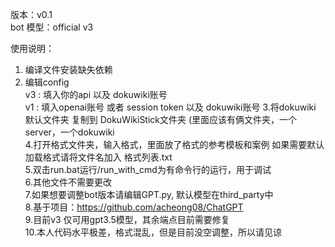 版本：v0.1  
bot 模型：official v3  
  
使用说明：
1. 编译文件安装缺失依赖  
2. 编辑config  
	v3 : 填入你的api 以及 dokuwiki账号  
	v1 : 填入openai账号 或者 session token 以及 dokuwiki账号
3.将dokuwiki 默认文件夹 复制到 DokuWikiStick文件夹 (里面应该有俩文件夹，一个server，一个dokuwiki  
4.打开格式文件夹，输入格式，里面放了格式的参考模板和案例 如果需要默认加载格式请将文件名加入 格式列表.txt  
5.双击run.bat运行/run_with_cmd为有命令行的运行，用于调试  
6.其他文件不需要更改  
7.如果想要调整bot版本请编辑GPT.py, 默认模型在third_party中  
8.基于项目：https://github.com/acheong08/ChatGPT  
9.目前v3 仅可用gpt3.5模型，其余端点目前需要修复  
10.本人代码水平极差，格式混乱，但是目前没空调整，所以请见谅  
